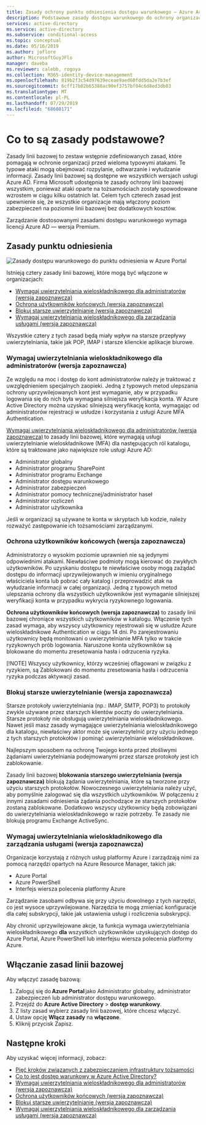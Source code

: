 ```yaml
---
title: Zasady ochrony punktu odniesienia dostępu warunkowego — Azure Active Directory
description: Podstawowe zasady dostępu warunkowego do ochrony organizacji przed typowymi atakami
services: active-directory
ms.service: active-directory
ms.subservice: conditional-access
ms.topic: conceptual
ms.date: 05/16/2019
ms.author: joflore
author: MicrosoftGuyJFlo
manager: daveba
ms.reviewer: calebb, rogoya
ms.collection: M365-identity-device-management
ms.openlocfilehash: 819b2f3c54d97639eceae9aed60fdd5da2e7b3ef
ms.sourcegitcommit: 6cff17b02b65388ac90ef3757bf04c6d8ed3db03
ms.translationtype: MT
ms.contentlocale: pl-PL
ms.lasthandoff: 07/29/2019
ms.locfileid: "68608171"
---
```

# <a name="what-are-baseline-policies"></a>Co to są zasady podstawowe?

Zasady linii bazowej to zestaw wstępnie zdefiniowanych zasad, które pomagają w ochronie organizacji przed wieloma typowymi atakami. Te typowe ataki mogą obejmować rozpylanie, odtwarzanie i wyłudzanie informacji. Zasady linii bazowej są dostępne we wszystkich wersjach usługi Azure AD. Firma Microsoft udostępnia te zasady ochrony linii bazowej wszystkim, ponieważ ataki oparte na tożsamościach zostały spowodowane wzrostem w ciągu kilku ostatnich lat. Celem tych czterech zasad jest upewnienie się, że wszystkie organizacje mają włączony poziom zabezpieczeń na poziomie linii bazowej bez dodatkowych kosztów.  

Zarządzanie dostosowanymi zasadami dostępu warunkowego wymaga licencji Azure AD — wersja Premium.

## <a name="baseline-policies"></a>Zasady punktu odniesienia

![Zasady dostępu warunkowego do punktu odniesienia w Azure Portal](./media/concept-baseline-protection/conditional-access-baseline-policies.png)

Istnieją cztery zasady linii bazowej, które mogą być włączone w organizacjach:

* [Wymagaj uwierzytelniania wieloskładnikowego dla administratorów (wersja zapoznawcza)](howto-baseline-protect-administrators.md)
* [Ochrona użytkowników końcowych (wersja zapoznawcza)](howto-baseline-protect-end-users.md)
* [Blokuj starsze uwierzytelnianie (wersja zapoznawcza)](howto-baseline-protect-legacy-auth.md)
* [Wymagaj uwierzytelniania wieloskładnikowego dla zarządzania usługami (wersja zapoznawcza)](howto-baseline-protect-azure.md)

Wszystkie cztery z tych zasad będą miały wpływ na starsze przepływy uwierzytelniania, takie jak POP, IMAP i starsze klienckie aplikacje biurowe.

### <a name="require-mfa-for-admins-preview"></a>Wymagaj uwierzytelniania wieloskładnikowego dla administratorów (wersja zapoznawcza)

Ze względu na moc i dostęp do kont administratorów należy je traktować z uwzględnieniem specjalnych zaopieki. Jedną z typowych metod ulepszania ochrony uprzywilejowanych kont jest wymaganie, aby w przypadku logowania się do nich była wymagana silniejsza weryfikacja konta. W Azure Active Directory można uzyskać silniejszą weryfikację konta, wymagając od administratorów rejestracji w usłudze i korzystania z usługi Azure MFA Authentication.

[Wymagaj uwierzytelniania wieloskładnikowego dla administratorów (wersja zapoznawcza)](howto-baseline-protect-administrators.md) to zasady linii bazowej, które wymagają usługi uwierzytelnianie wieloskładnikowe (MFA) dla następujących ról katalogu, które są traktowane jako największe role usługi Azure AD:

* Administrator globalny
* Administrator programu SharePoint
* Administrator programu Exchange
* Administrator dostępu warunkowego
* Administrator zabezpieczeń
* Administrator pomocy technicznej/administrator haseł
* Administrator rozliczeń
* Administrator użytkownika

Jeśli w organizacji są używane te konta w skryptach lub kodzie, należy rozważyć zastępowanie [](../managed-identities-azure-resources/overview.md)ich tożsamościami zarządzanymi.

### <a name="end-user-protection-preview"></a>Ochrona użytkowników końcowych (wersja zapoznawcza)

Administratorzy o wysokim poziomie uprawnień nie są jedynymi odpowiednimi atakami. Niewłaściwe podmioty mogą kierować do zwykłych użytkowników. Po uzyskaniu dostępu te niewłaściwe osoby mogą zażądać dostępu do informacji uprzywilejowanych w imieniu oryginalnego właściciela konta lub pobrać cały katalog i przeprowadzić atak na wyłudzanie informacji w całej organizacji. Jedną z typowych metod ulepszania ochrony dla wszystkich użytkowników jest wymaganie silniejszej weryfikacji konta w przypadku wykrycia ryzykownego logowania.

**Ochrona użytkowników końcowych (wersja zapoznawcza)** to zasady linii bazowej chroniące wszystkich użytkowników w katalogu. Włączenie tych zasad wymaga, aby wszyscy użytkownicy rejestrowali się w usłudze Azure wieloskładnikowe Authentication w ciągu 14 dni. Po zarejestrowaniu użytkownicy będą monitowani o uwierzytelnianie MFA tylko w trakcie ryzykownych prób logowania. Naruszone konta użytkowników są blokowane do momentu zresetowania hasła i odrzucenia ryzyka. 

[!NOTE]
Wszyscy użytkownicy, którzy wcześniej oflagowani w związku z ryzykiem, są Zablokowani do momentu zresetowania hasła i odrzucenia ryzyka podczas aktywacji zasad.

### <a name="block-legacy-authentication-preview"></a>Blokuj starsze uwierzytelnianie (wersja zapoznawcza)

Starsze protokoły uwierzytelniania (np.: IMAP, SMTP, POP3) to protokoły zwykle używane przez starszych klientów poczty do uwierzytelniania. Starsze protokoły nie obsługują uwierzytelniania wieloskładnikowego. Nawet jeśli masz zasady wymagające uwierzytelniania wieloskładnikowego dla katalogu, niewłaściwy aktor może się uwierzytelnić przy użyciu jednego z tych starszych protokołów i pominąć uwierzytelnianie wieloskładnikowe.

Najlepszym sposobem na ochronę Twojego konta przed złośliwymi żądaniami uwierzytelniania podejmowanymi przez starsze protokoły jest ich zablokowanie.

Zasady linii bazowej **blokowania starszego uwierzytelniania (wersja zapoznawcza)** blokują żądania uwierzytelniania, które są tworzone przy użyciu starszych protokołów. Nowoczesnego uwierzytelniania należy użyć, aby pomyślnie zalogować się dla wszystkich użytkowników. W połączeniu z innymi zasadami odniesienia żądania pochodzące ze starszych protokołów zostaną zablokowane. Dodatkowo wszyscy użytkownicy będą zobowiązani do uwierzytelniania wieloskładnikowego w razie potrzeby. Te zasady nie blokują programu Exchange ActiveSync.

### <a name="require-mfa-for-service-management-preview"></a>Wymagaj uwierzytelniania wieloskładnikowego dla zarządzania usługami (wersja zapoznawcza)

Organizacje korzystają z różnych usług platformy Azure i zarządzają nimi za pomocą narzędzi opartych na Azure Resource Manager, takich jak:

* Azure Portal
* Azure PowerShell
* Interfejs wiersza polecenia platformy Azure

Zarządzanie zasobami odbywa się przy użyciu dowolnego z tych narzędzi, co jest wysoce uprzywilejowane. Narzędzia te mogą zmieniać konfiguracje dla całej subskrypcji, takie jak ustawienia usługi i rozliczenia subskrypcji.

Aby chronić uprzywilejowane akcje, ta funkcja wymaga uwierzytelniania wieloskładnikowego **dla** wszystkich użytkowników uzyskujących dostęp do Azure Portal, Azure PowerShell lub interfejsu wiersza polecenia platformy Azure.

## <a name="enable-a-baseline-policy"></a>Włączanie zasad linii bazowej

Aby włączyć zasadę bazową:

1. Zaloguj się do **Azure Portal** jako Administrator globalny, administrator zabezpieczeń lub administrator dostępu warunkowego.
1. Przejdź do **Azure Active Directory** > **dostęp warunkowy**.
1. Z listy zasad wybierz zasady linii bazowej, które chcesz włączyć.
1. Ustaw opcję **Włącz zasady** na **włączone**.
1. Kliknij przycisk Zapisz.

## <a name="next-steps"></a>Następne kroki

Aby uzyskać więcej informacji, zobacz:

* [Pięć kroków związanych z zabezpieczaniem infrastruktury tożsamości](../../security/fundamentals/steps-secure-identity.md)
* [Co to jest dostęp warunkowy w Azure Active Directory?](overview.md)
* [Wymagaj uwierzytelniania wieloskładnikowego dla administratorów (wersja zapoznawcza)](howto-baseline-protect-administrators.md)
* [Ochrona użytkowników końcowych (wersja zapoznawcza)](howto-baseline-protect-end-users.md)
* [Blokuj starsze uwierzytelnianie (wersja zapoznawcza)](howto-baseline-protect-legacy-auth.md)
* [Wymagaj uwierzytelniania wieloskładnikowego dla zarządzania usługami (wersja zapoznawcza)](howto-baseline-protect-azure.md)
